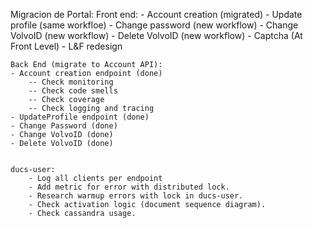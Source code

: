 


Migracion de Portal:
    Front end:
    - Account creation (migrated)
    - Update profile (same workfloe)
    - Change password (new workflow)
    - Change VolvoID (new workflow)
    - Delete VolvoID (new workflow)
    - Captcha (At Front Level)
    - L&F redesign

    Back End (migrate to Account API):
    - Account creation endpoint (done)
        -- Check monitoring
        -- Check code smells
        -- Check coverage
        -- Check logging and tracing
    - UpdateProfile endpoint (done)
    - Change Password (done)
    - Change VolvoID (done)
    - Delete VolvoID (done)


    ducs-user:
        - Log all clients per endpoint
        - Add metric for error with distributed lock.
        - Research warmup errors with lock in ducs-user.
        - Check activation logic (document sequence diagram).
        - Check cassandra usage.



    